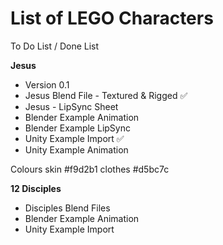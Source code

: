 # List of LEGO Characters

To Do List / Done List

**Jesus**
- Version 0.1 
- Jesus Blend File - Textured & Rigged :white_check_mark:
- Jesus - LipSync Sheet
- Blender Example Animation
- Blender Example LipSync
- Unity Example Import :white_check_mark:
- Unity Example Animation

Colours
skin #f9d2b1
clothes #d5bc7c

**12 Disciples**
- Disciples Blend Files
- Blender Example Animation
- Unity Example Import
